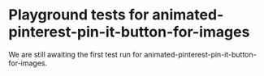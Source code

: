 # Playground tests for animated-pinterest-pin-it-button-for-images
We are still awaiting the first test run for animated-pinterest-pin-it-button-for-images.
